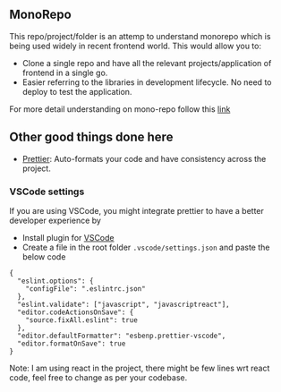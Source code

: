 ## MonoRepo

This repo/project/folder is an attemp to understand monorepo which is being used widely in recent frontend world. This would allow you to:

- Clone a single repo and have all the relevant projects/application of frontend in a single go.
- Easier referring to the libraries in development lifecycle. No need to deploy to test the application.

For more detail understanding on mono-repo follow this [link](https://jagatjeevan.vercel.app/blogs/mono-repo)

## Other good things done here

- [Prettier](https://prettier.io/): Auto-formats your code and have consistency across the project.

### VSCode settings

If you are using VSCode, you might integrate prettier to have a better developer experience by

- Install plugin for [VSCode](https://github.com/prettier/prettier-vscode)
- Create a file in the root folder `.vscode/settings.json` and paste the below code

```
{
  "eslint.options": {
    "configFile": ".eslintrc.json"
  },
  "eslint.validate": ["javascript", "javascriptreact"],
  "editor.codeActionsOnSave": {
    "source.fixAll.eslint": true
  },
  "editor.defaultFormatter": "esbenp.prettier-vscode",
  "editor.formatOnSave": true
}
```

Note: I am using react in the project, there might be few lines wrt react code, feel free to change as per your codebase.
